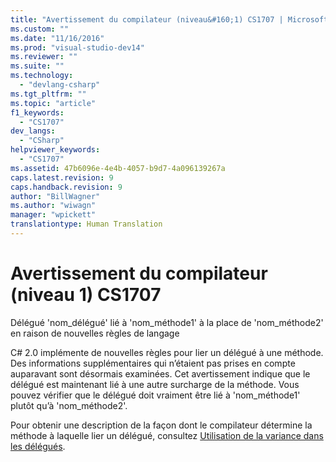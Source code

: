 ```yaml
---
title: "Avertissement du compilateur (niveau&#160;1) CS1707 | Microsoft Docs"
ms.custom: ""
ms.date: "11/16/2016"
ms.prod: "visual-studio-dev14"
ms.reviewer: ""
ms.suite: ""
ms.technology: 
  - "devlang-csharp"
ms.tgt_pltfrm: ""
ms.topic: "article"
f1_keywords: 
  - "CS1707"
dev_langs: 
  - "CSharp"
helpviewer_keywords: 
  - "CS1707"
ms.assetid: 47b6096e-4e4b-4057-b9d7-4a096139267a
caps.latest.revision: 9
caps.handback.revision: 9
author: "BillWagner"
ms.author: "wiwagn"
manager: "wpickett"
translationtype: Human Translation
---
```

# Avertissement du compilateur (niveau&#160;1) CS1707
Délégué 'nom\_délégué' lié à 'nom\_méthode1' à la place de 'nom\_méthode2' en raison de nouvelles règles de langage  
  
 C\# 2.0 implémente de nouvelles règles pour lier un délégué à une méthode. Des informations supplémentaires qui n’étaient pas prises en compte auparavant sont désormais examinées. Cet avertissement indique que le délégué est maintenant lié à une autre surcharge de la méthode. Vous pouvez vérifier que le délégué doit vraiment être lié à 'nom\_méthode1' plutôt qu’à 'nom\_méthode2'.  
  
 Pour obtenir une description de la façon dont le compilateur détermine la méthode à laquelle lier un délégué, consultez [Utilisation de la variance dans les délégués](../Topic/Using%20Variance%20in%20Delegates%20\(C%23%20and%20Visual%20Basic\).md).